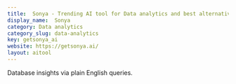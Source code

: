 ```yaml
---
title:  Sonya - Trending AI tool for Data analytics and best alternatives
display_name:  Sonya
category: Data analytics
category_slug: data-analytics
key: getsonya_ai
website: https://getsonya.ai/
layout: aitool
---
```


Database insights via plain English queries.
